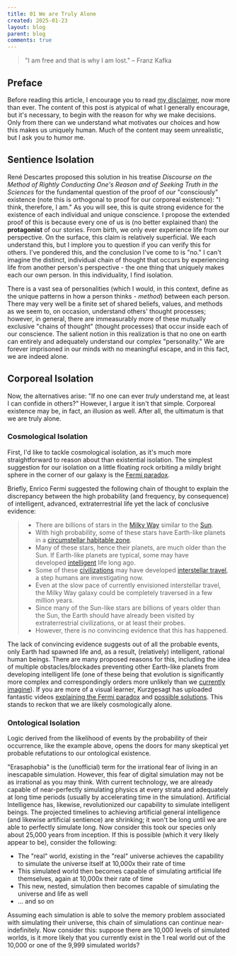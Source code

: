 ```yaml
---
title: 01 We are Truly Alone
created: 2025-01-23
layout: blog
parent: blog
comments: true
---
```

> "I am free and that is why I am lost." – Franz Kafka

## Preface
Before reading this article, I encourage you to read [my disclaimer](https://blog.tejaskamtam.com/blog/00%20disclaimer/), now more than ever. The content of this post is atypical of what I generally encourage, but it's necessary, to begin with the reason for why we make decisions. Only from there can we understand what motivates our choices and how this makes us uniquely human. Much of the content may seem unrealistic, but I ask you to humor me.

## Sentience Isolation
René Descartes proposed this solution in his treatise _Discourse on the Method of Rightly Conducting One's Reason and of Seeking Truth in the Sciences_ for the fundamental question of the proof of *our* "consciously" existence (note this is orthogonal to proof for our corporeal existence): "I think, therefore, I am." As you will see, this is quite strong evidence for the existence of each individual and unique conscience. I propose the extended proof of this is because every one of us is (no better explained than) the **protagonist** of our stories. From birth, we only ever experience life from our perspective. On the surface, this claim is relatively superficial. We each understand this, but I implore you to question if you can verify this for others. I've pondered this, and the conclusion I've come to is "no." I can't imagine the distinct, individual chain of thought that occurs by experiencing life from another person's perspective - the one thing that uniquely makes each our own person. In this individuality, I find isolation.

There is a vast sea of personalities (which I would, in this context, define as the unique patterns in how a person thinks - *method*) between each person. There may very well be a finite set of shared beliefs, values, and methods as we seem to, on occasion, understand others' thought processes; however, in general, there are immeasurably more of these mutually exclusive "chains of thought" (thought processes) that occur inside each of our conscience. The salient notion in this realization is that no one on earth can entirely and adequately understand our complex "personality." We are forever imprisoned in our minds with no meaningful escape, and in this fact, we are indeed alone.

## Corporeal Isolation
Now, the alternatives arise: "If no one can ever *truly* understand me, at least I can confide in others?" However, I argue it isn't that simple. Corporeal existence may be, in fact, an illusion as well. After all, the ultimatum is that we are truly alone.


### Cosmological Isolation
First, I'd like to tackle cosmological isolation, as it's much more straightforward to reason about than existential isolation. The simplest suggestion for our isolation on a little floating rock orbiting a mildly bright sphere in the corner of our galaxy is the [Fermi paradox](https://en.wikipedia.org/wiki/Fermi_paradox).

Briefly, Enrico Fermi suggested the following chain of thought to explain the discrepancy between the high probability (and frequency, by consequence) of intelligent, advanced, extraterrestrial life yet the lack of conclusive evidence:

> - There are billions of stars in the [Milky Way](https://en.wikipedia.org/wiki/Milky_Way "Milky Way") similar to the [Sun](https://en.wikipedia.org/wiki/Sun "Sun").
> - With high probability, some of these stars have Earth-like planets in a [circumstellar habitable zone](https://en.wikipedia.org/wiki/Circumstellar_habitable_zone "Circumstellar habitable zone").
> - Many of these stars, hence their planets, are much older than the Sun. If Earth-like planets are typical, some may have developed [intelligent](https://en.wikipedia.org/wiki/Human_intelligence "Human intelligence") life long ago.
> - Some of these [civilizations](https://en.wikipedia.org/wiki/Civilization "Civilization") may have developed [interstellar travel](https://en.wikipedia.org/wiki/Interstellar_travel "Interstellar travel"), a step humans are investigating now.
> - Even at the slow pace of currently envisioned interstellar travel, the Milky Way galaxy could be completely traversed in a few million years.
> - Since many of the Sun-like stars are billions of years older than the Sun, the Earth should have already been visited by extraterrestrial civilizations, or at least their probes.
> - However, there is no convincing evidence that this has happened.

The lack of convincing evidence suggests out of all the probable events, only Earth had spawned life and, as a result, (relatively) intelligent, rational human beings. There are many proposed reasons for this, including the idea of multiple obstacles/blockades preventing other Earth-like planets from developing intelligent life (one of these being that evolution is significantly more complex and correspondingly orders more unlikely than we [currently imagine](https://en.wikipedia.org/wiki/Evolution_of_biological_complexity)). If you are more of a visual learner, Kurzgesagt has uploaded fantastic videos [explaining the Fermi paradox](https://youtu.be/sNhhvQGsMEc?si=OvWJcMQq68ctN-_W) and [possible solutions](https://youtu.be/1fQkVqno-uI?si=Cati4T71WtKyuPhP). This stands to reckon that we are likely cosmologically alone.

### Ontological Isolation
Logic derived from the likelihood of events by the probability of their occurrence, like the example above, opens the doors for many skeptical yet probable refutations to our ontological existence.

"Erasaphobia" is the (unofficial) term for the irrational fear of living in an inescapable simulation. However, this fear of digital simulation may not be as irrational as you may think. With current technology, we are already capable of near-perfectly simulating physics at every strata and adequately at long time periods (usually by accelerating time in the simulation). Artificial Intelligence has, likewise, revolutionized our capability to simulate intelligent beings. The projected timelines to achieving artificial general intelligence (and likewise artificial sentience) are shrinking; it won't be long until we are able to perfectly simulate long. Now consider this took our species only about 25,000 years from inception. If this is possible (which it very likely appear to be), consider the following:
- The "real" world, existing in the "real" universe achieves the capability to simulate the universe itself at 10,000x their rate of time
- This simulated world then becomes capable of simulating artificial life themselves, again at 10,000x their rate of time
- This new, nested, simulation then becomes capable of simulating the universe and life as well
- ... and so on

Assuming each simulation is able to solve the memory problem associated with simulating their universe, this chain of simulations can continue near-indefinitely. Now consider this: suppose there are 10,000 levels of simulated worlds, is it more likely that you currently exist in the 1 real world out of the 10,000 or one of the 9,999 simulated worlds?
